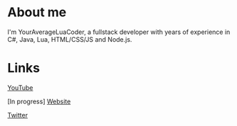 # About me
I'm YourAverageLuaCoder, a fullstack developer with years of experience in C#, Java, Lua, HTML/CSS/JS and Node.js.



# Links
[YouTube](https://www.youtube.com/YourAverageLuaCoder)

[In progress] [Website](https://dev.projectjhs.com)

[Twitter](https://twitter.com/YourAverageLuaCoder)

